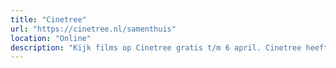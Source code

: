 ```yaml
---
title: "Cinetree"
url: "https://cinetree.nl/samenthuis"
location: "Online"
description: "Kijk films op Cinetree gratis t/m 6 april. Cinetree heeft als doel films met goede verhalen te verzamelen, uit te lichten en van context te voorzien."
---
```

